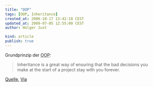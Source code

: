 ```yaml
---
title: "OOP"
tags: [OOP, Inheritance]
created_at: 2006-10-17 13:42:18 CEST
updated_at: 2009-07-05 12:55:00 CEST
author: Holger Just

kind: article
publish: true
---
```


Grundprinzip der <abbr title="Objektorientierten Programmierung">OOP</abbr>:

>Inheritance is a great way of ensuring that the bad decisions you make at the start of a project stay with you forever.

[Quelle](http://thedailywtf.com/forums/permalink/95273/95339/ShowThread.aspx#95339), [Via](http://o9y.net/archives/2006/10/10/inheritance/)
